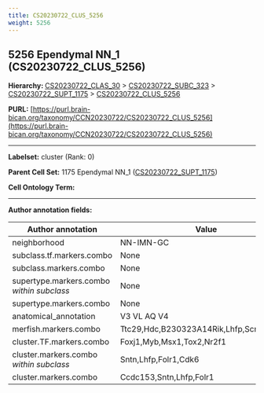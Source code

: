 ```yaml
---
title: CS20230722_CLUS_5256
weight: 5256
---
```

## 5256 Ependymal NN_1 (CS20230722_CLUS_5256)
<b>Hierarchy: </b>
[CS20230722_CLAS_30](../CS20230722_CLAS_30) >
[CS20230722_SUBC_323](../CS20230722_SUBC_323) >
[CS20230722_SUPT_1175](../CS20230722_SUPT_1175) >
[CS20230722_CLUS_5256](../CS20230722_CLUS_5256)

**PURL:** [https://purl.brain-bican.org/taxonomy/CCN20230722/CS20230722_CLUS_5256](https://purl.brain-bican.org/taxonomy/CCN20230722/CS20230722_CLUS_5256)

---


**Labelset:** cluster (Rank: 0)

**Parent Cell Set:** 1175 Ependymal NN_1 ([CS20230722_SUPT_1175](../CS20230722_SUPT_1175))



**Cell Ontology Term:** 

[MARKER GENES.]: #


---

[TRANSFERRED ANNOTATIONS.]: #


[AUTHOR ANNOTATION FIELDS.]: #


**Author annotation fields:**

| Author annotation | Value |
|-------------------|-------|
|neighborhood|NN-IMN-GC|
|subclass.tf.markers.combo|None|
|subclass.markers.combo|None|
|supertype.markers.combo _within subclass_|None|
|supertype.markers.combo|None|
|anatomical_annotation|V3 VL AQ V4|
|merfish.markers.combo|Ttc29,Hdc,B230323A14Rik,Lhfp,Scn7a,Synpr|
|cluster.TF.markers.combo|Foxj1,Myb,Msx1,Tox2,Nr2f1|
|cluster.markers.combo _within subclass_|Sntn,Lhfp,Folr1,Cdk6|
|cluster.markers.combo|Ccdc153,Sntn,Lhfp,Folr1|
